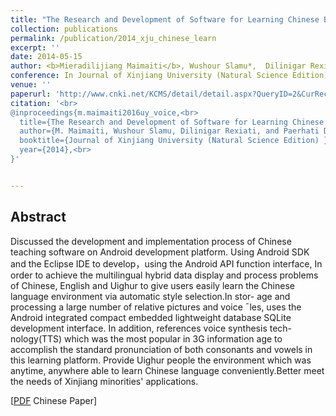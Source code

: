 ```yaml
---
title: "The Research and Development of Software for Learning Chinese Based on The Smart Devices"
collection: publications
permalink: /publication/2014_xju_chinese_learn
excerpt: ''
date: 2014-05-15
author: <b>Mieradilijiang Maimaiti</b>, Wushour Slamu*,  Dilinigar Rexiati, and Paerhati Dawuti
conference: In Journal of Xinjiang University (Natural Science Edition) <b>(2014)</b> (*=corresponding author)
venue: ''
paperurl: 'http://www.cnki.net/KCMS/detail/detail.aspx?QueryID=2&CurRec=1&recid=&filename=XJDZ201402016&dbname=CJFD2014&dbcode=CJFQ&pr=&urlid=&yx=&v=Mjk2NThSOGVYMUx1eFlTN0RoMVQzcVRyV00xRnJDVVJMeWZZT1p0Rnl6blY3M09QU2ZQZExHNEg5WE1yWTlFWW8='
citation: '<br>
@inproceedings{m.maimaiti2016uy_voice,<br>
  title={The Research and Development of Software for Learning Chinese Based on The Smart Devices},<br>
  author={M. Maimaiti, Wushour Slamu, Dilinigar Rexiati, and Paerhati Dawuti<br>
  booktitle={Journal of Xinjiang University (Natural Science Edition) },<br>
  year={2014},<br>
}'


---
```

<h2><strong>Abstract</strong></h2>
Discussed the development and implementation process of Chinese teaching software on Android
development platform. Using Android SDK and the Eclipse IDE to develop，using the Android API function
interface, In order to achieve the multilingual hybrid data display and process problems of Chinese, English
and Uighur to give users easily learn the Chinese language environment via automatic style selection.In stor-
age and processing a large number of relative pictures and voice ¯les, uses the Android integrated compact
embedded lightweight database SQLite development interface. In addition, references voice synthesis tech-
nology(TTS) which was the most popular in 3G information age to accomplish the standard pronunciation
of both consonants and vowels in this learning platform. Provide Uighur people the environment which was
anytime, anywhere able to learn Chinese language conveniently.Better meet the needs of Xinjiang minorities'
applications.

\[[PDF](https://miradel51.github.io/files/xju_2014_chinese_learn.pdf) Chinese Paper\]  
